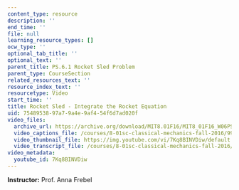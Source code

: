 ```yaml
---
content_type: resource
description: ''
end_time: ''
file: null
learning_resource_types: []
ocw_type: ''
optional_tab_title: ''
optional_text: ''
parent_title: PS.6.1 Rocket Sled Problem
parent_type: CourseSection
related_resources_text: ''
resource_index_text: ''
resourcetype: Video
start_time: ''
title: Rocket Sled - Integrate the Rocket Equation
uid: 75489538-97a7-9a4e-9af4-54f6d7ad020f
video_files:
  archive_url: https://archive.org/download/MIT8.01F16/MIT8_01F16_W06PS01-2_360p.mp4
  video_captions_file: /courses/8-01sc-classical-mechanics-fall-2016/99c06ede3b5d5192b4cb4119435b6b9f_7Kq8BINVDiw.vtt
  video_thumbnail_file: https://img.youtube.com/vi/7Kq8BINVDiw/default.jpg
  video_transcript_file: /courses/8-01sc-classical-mechanics-fall-2016/5fb03318c1359e623617218715101f57_7Kq8BINVDiw.pdf
video_metadata:
  youtube_id: 7Kq8BINVDiw
---
```


**Instructor:** Prof. Anna Frebel



